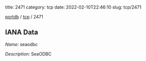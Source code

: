 title: 2471
category: tcp
date: 2022-02-10T22:46:10
slug: tcp/2471

[portdb](/) / [tcp](/category/tcp.html) / 2471


## IANA Data

_Name:_ seaodbc

_Description:_ SeaODBC

